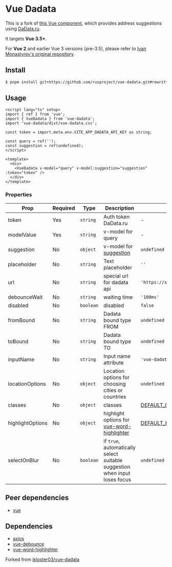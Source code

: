 # Vue Dadata

[comment]: <> (![Publish]&#40;https://github.com/rusproject/vue-dadata/workflows/Publish/badge.svg&#41;)

This is a fork of [this Vue component](https://github.com/ikloster03/vue-dadata), which provides address suggestions using [DaData.ru](https://dadata.ru).

It targets **Vue 3.5+**.

For **Vue 2** and earlier Vue 3 versions (pre-3.5), please refer to [Ivan Monastyrev's original repository](https://github.com/ikloster03/vue-dadata).

## Install

```bash
$ pnpm install git+https://github.com/rusproject/vue-dadata.git#rewritten
```

## Usage

```vue
<script lang="ts" setup>
import { ref } from 'vue';
import { VueDadata } from 'vue-dadata';
import 'vue-dadata/dist/vue-dadata.css';

const token = import.meta.env.VITE_APP_DADATA_API_KEY as string;

const query = ref('');
const suggestion = ref(undefined);
</script>

<template>
  <div>
    <VueDadata v-model="query" v-model:suggestion="suggestion" :token="token" />
  </div>
</template>
```

### Properties

| Prop             | Required | Type      | Description                                                                                                       | Default                                                                                                                   |
| ---------------- | -------- | --------- | ----------------------------------------------------------------------------------------------------------------- | ------------------------------------------------------------------------------------------------------------------------- |
| token            | Yes      | `string`  | Auth token DaData.ru                                                                                              | -                                                                                                                         |
| modelValue       | Yes      | `string`  | v-model for query                                                                                                 | -                                                                                                                         |
| suggestion       | No       | `object`  | v-model for [suggestion](https://github.com/rusproject/vue-dadata/blob/rewritten/src/types/suggestion.dto.ts#L24) | `undefined`                                                                                                               |
| placeholder      | No       | `string`  | Text placeholder                                                                                                  | `''`                                                                                                                      |
| url              | No       | `string`  | special url for dadata api                                                                                        | `'https://suggestions.dadata.ru/suggestions/api/4_1/rs/suggest/address'`                                                  |
| debounceWait     | No       | `string`  | waiting time                                                                                                      | `'100ms'`                                                                                                                 |
| disabled         | No       | `boolean` | disabled                                                                                                          | `false`                                                                                                                   |
| fromBound        | No       | `string`  | Dadata bound type FROM                                                                                            | `undefined`                                                                                                               |
| toBound          | No       | `string`  | Dadata bound type TO                                                                                              | `undefined`                                                                                                               |
| inputName        | No       | `string`  | Input name attribute                                                                                              | `'vue-dadata-input'`                                                                                                      |
| locationOptions  | No       | `object`  | Location options for choosing cities or countries                                                                 | `undefined`                                                                                                               |
| classes          | No       | `object`  | classes                                                                                                           | [DEFAULT_CLASSES](https://github.com/rusproject/vue-dadata/blob/rewritten/src/const/classes.const.ts)                     |
| highlightOptions | No       | `object`  | highlight options for [vue-word-highlighter](https://github.com/kawamataryo/vue-word-highlighter)                 | [DEFAULT_HIGHLIGHT_OPTIONS](https://github.com/rusproject/vue-dadata/blob/rewritten/src/const/highlight-options.const.ts) |
| selectOnBlur     | No       | `boolean` | if `true`, automatically select suitable suggestion when input loses focus                                        | `undefined`                                                                                                               |

## Peer dependencies

- [vue](https://github.com/vuejs/vue)

## Dependencies

- [axios](https://github.com/axios/axios)
- [vue-debounce](https://github.com/dhershman1/vue-debounce)
- [vue-word-highlighter](https://github.com/kawamataryo/vue-word-highlighter)

Forked from [ikloster03/vue-dadata](https://github.com/ikloster03/vue-dadata)
